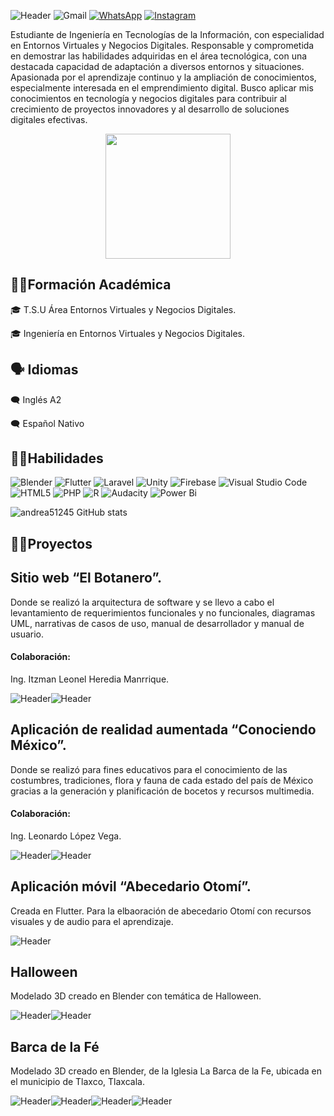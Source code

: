 ![Header](github-header-image1.png)
![Gmail](https://img.shields.io/badge/Gmail-D14836?style=for-the-badge&logo=gmail&logoColor=white)
	[![WhatsApp](https://img.shields.io/badge/WhatsApp-25D366?style=for-the-badge&logo=whatsapp&logoColor=white)]()
    [![Instagram](https://img.shields.io/badge/Instagram-%23E4405F.svg?style=for-the-badge&logo=Instagram&logoColor=white)](https://www.instagram.com/ortizaandreea/)

Estudiante de Ingeniería en Tecnologías de la Información, con especialidad en Entornos Virtuales y Negocios Digitales.
Responsable y comprometida en demostrar las habilidades adquiridas en el área tecnológica, con una destacada capacidad de adaptación a diversos entornos y situaciones. Apasionada por el aprendizaje continuo y la ampliación de conocimientos, especialmente interesada en el emprendimiento digital. Busco aplicar mis conocimientos en tecnología y negocios digitales para contribuir al crecimiento de proyectos innovadores y al desarrollo de soluciones digitales efectivas.

<div id="header" align="center">
  <img src="https://media.giphy.com/media/HQHwvSBSy7s0AXOlWt/giphy.gif" width="200"/>
</div>

## 👩‍🎓Formación Académica
🎓 T.S.U Área Entornos Virtuales y Negocios Digitales.

🎓 Ingeniería en Entornos Virtuales y Negocios Digitales.

## 🗣️ Idiomas
🗨️ Inglés A2 

🗨️ Español Nativo

## 👩‍💻Habilidades
![Blender](https://img.shields.io/badge/blender-%23F5792A.svg?style=for-the-badge&logo=blender&logoColor=white) ![Flutter](https://img.shields.io/badge/Flutter-%2302569B.svg?style=for-the-badge&logo=Flutter&logoColor=white) 	![Laravel](https://img.shields.io/badge/laravel-%23FF2D20.svg?style=for-the-badge&logo=laravel&logoColor=white) ![Unity](https://img.shields.io/badge/unity-%23000000.svg?style=for-the-badge&logo=unity&logoColor=white) ![Firebase](https://img.shields.io/badge/firebase-%23039BE5.svg?style=for-the-badge&logo=firebase) ![Visual Studio Code](https://img.shields.io/badge/Visual%20Studio%20Code-0078d7.svg?style=for-the-badge&logo=visual-studio-code&logoColor=white) 	![HTML5](https://img.shields.io/badge/html5-%23E34F26.svg?style=for-the-badge&logo=html5&logoColor=white) ![PHP](https://img.shields.io/badge/php-%23777BB4.svg?style=for-the-badge&logo=php&logoColor=white) ![R](https://img.shields.io/badge/r-%23276DC3.svg?style=for-the-badge&logo=r&logoColor=white) ![Audacity](https://img.shields.io/badge/Audacity-0000CC?style=for-the-badge&logo=audacity&logoColor=white) ![Power Bi](https://img.shields.io/badge/power_bi-F2C811?style=for-the-badge&logo=powerbi&logoColor=black) 

![andrea51245 GitHub stats](https://github-readme-stats.vercel.app/api?username=andrea51245&theme=dark&show_icons=true)

## 👩‍💻Proyectos
## Sitio web “El Botanero”. 
Donde se realizó la arquitectura de software y se llevo a cabo el levantamiento de requerimientos funcionales y no funcionales,  diagramas UML, narrativas de casos de uso,  manual de desarrollador y manual de usuario. 
#### Colaboración:
Ing. Itzman Leonel Heredia Manrrique.  

![Header](Botanero.png)![Header](Botanero2.png)
## Aplicación de realidad aumentada “Conociendo México”. 
Donde se realizó para fines educativos para el conocimiento de las costumbres, tradiciones, flora y fauna de cada estado del país de México gracias a la generación y planificación de bocetos y recursos  multimedia.
#### Colaboración:
Ing. Leonardo López Vega.  

![Header](Mexico.png)![Header](Mexico2.png)

## Aplicación móvil “Abecedario Otomí”. 
Creada en Flutter. Para la elbaoración de abecedario Otomí con recursos visuales y de audio para el aprendizaje. 

![Header](App.png)

## Halloween 
Modelado 3D creado en Blender con temática de Halloween.  

![Header](Casa.png)![Header](Casa2.png)

## Barca de la Fé 
Modelado 3D creado en Blender, de la Iglesia La Barca de la Fe, ubicada en el municipio de Tlaxco, Tlaxcala. 

![Header](Barca.png)![Header](Barca2.png)![Header](Barca3.png)![Header](Barca4.png)



